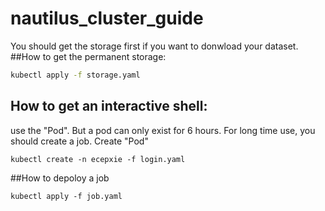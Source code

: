 # nautilus_cluster_guide
You should get the storage first if you want to donwload your dataset.
##How to get the permanent storage:
```bash
kubectl apply -f storage.yaml
```
## How to get an interactive shell:
use the "Pod". But a pod can only exist for 6 hours. For long time use, you should create a job.
Create "Pod"
```
kubectl create -n ecepxie -f login.yaml
```
##How to depoloy a job
```
kubectl apply -f job.yaml
```
